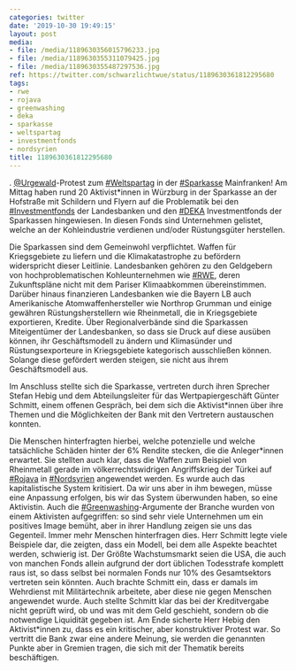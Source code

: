 ```yaml
---
categories: twitter
date: '2019-10-30 19:49:15'
layout: post
media:
- file: /media/1189630356015796233.jpg
- file: /media/1189630355311079425.jpg
- file: /media/1189630355487297536.jpg
ref: https://twitter.com/schwarzlichtwue/status/1189630361812295680
tags:
- rwe
- rojava
- greenwashing
- deka
- sparkasse
- weltspartag
- investmentfonds
- nordsyrien
title: 1189630361812295680
---
```

. [@Urgewald](https://twitter.com/Urgewald)-Protest zum [#Weltspartag](/t/weltspartag) in der [#Sparkasse](/t/sparkasse) Mainfranken! 
Am Mittag haben rund 20 Aktivist\*innen in Würzburg in der Sparkasse an der Hofstraße mit Schildern und Flyern auf die Problematik bei den [#Investmentfonds](/t/investmentfonds) der Landesbanken und den [#DEKA](/t/deka) Investmentfonds der Sparkassen hingewiesen.
In diesen Fonds sind Unternehmen gelistet, welche an der Kohleindustrie verdienen und/oder Rüstungsgüter herstellen.



Die Sparkassen sind dem Gemeinwohl verpflichtet. Waffen für Kriegsgebiete zu liefern und die Klimakatastrophe zu befördern widerspricht dieser Leitlinie.
Landesbanken gehören zu den Geldgebern von hochproblematischen Kohleunternehmen wie [#RWE](/t/rwe), deren Zukunftspläne nicht mit dem Pariser Klimaabkommen übereinstimmen.
Darüber hinaus finanzieren Landesbanken wie die Bayern LB auch Amerikanische Atomwaffenhersteller wie Northrop Grumman und einige gewähren Rüstungsherstellern wie Rheinmetall, die in Kriegsgebiete exportieren, Kredite.
Über Regionalverbände sind die Sparkassen Miteigentümer der Landesbanken, so dass sie Druck auf diese ausüben können, ihr Geschäftsmodell zu ändern und Klimasünder und Rüstungsexporteure in Kriegsgebiete kategorisch ausschließen können.
Solange diese gefördert werden steigen, sie nicht aus ihrem Geschäftsmodell aus.



Im Anschluss stellte sich die Sparkasse, vertreten durch ihren Sprecher Stefan Hebig und dem Abteilungsleiter für das Wertpapiergeschäft Günter Schmitt, einem offenen Gespräch, 
 bei dem sich die Aktivist\*innen über ihre Themen und die Möglichkeiten der Bank mit den Vertretern austauschen konnten.



Die Menschen hinterfragten hierbei, welche potenzielle und welche tatsächliche Schäden hinter der 6% Rendite stecken, die die Anleger\*innen erwartet.
Sie stellten auch klar, dass die Waffen zum Beispiel von Rheinmetall gerade im völkerrechtswidrigen Angriffskrieg der Türkei auf [#Rojava](/t/rojava) in [#Nordsyrien](/t/nordsyrien) angewendet werden.
Es wurde auch das kapitalistische System kritisiert. Da wir uns aber in ihm bewegen, müsse eine Anpassung erfolgen, bis wir das System überwunden haben, so eine Aktivistin.
Auch die [#Greenwashing](/t/greenwashing)-Argumente der Branche wurden von einem Aktivisten aufgegriffen: so sind sehr viele Unternehmen um ein positives Image bemüht, aber in ihrer Handlung zeigen sie uns das Gegenteil. Immer mehr Menschen hinterfragen dies.
Herr Schmitt legte viele Beispiele dar, die zeigten, dass ein Modell, bei dem alle Aspekte beachtet werden, schwierig ist. Der Größte Wachstumsmarkt seien die USA, die auch von manchen Fonds allein aufgrund der dort üblichen Todesstrafe komplett raus ist,  so dass selbst bei normalen Fonds nur 10% des Gesamtsektors vertreten sein könnten. Auch brachte Schmitt ein, dass er damals im Wehrdienst mit Militärtechnik arbeitete, aber diese nie gegen Menschen angewendet wurde.
Auch stellte Schmitt klar das bei der Kreditvergabe nicht geprüft wird, ob und was mit dem Geld geschieht, sondern ob die notwendige Liquidität gegeben ist.
Am Ende sicherte Herr Hebig den Aktivist\*innen zu, dass es ein kritischer, aber konstruktiver Protest war. So vertritt die Bank zwar eine andere Meinung, sie werden die genannten Punkte aber in Gremien tragen, die sich mit der Thematik bereits beschäftigen.